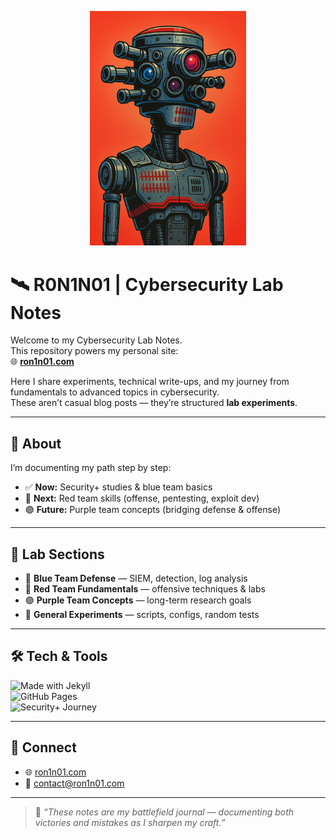 <p align="center">
  <img src="assets/img/robot-avatar.jpg" alt="RX-07 The Wraith" width="250"/>
</p>


# 🛰️ R0N1N01 | Cybersecurity Lab Notes

Welcome to my Cybersecurity Lab Notes.  
This repository powers my personal site:  
🌐 **[ron1n01.com](https://ron1n01.com)**  

Here I share experiments, technical write-ups, and my journey from fundamentals to advanced topics in cybersecurity.  
These aren’t casual blog posts — they’re structured **lab experiments**.  

---

## 🧭 About
I’m documenting my path step by step:  
- ✅ **Now:** Security+ studies & blue team basics  
- 🔴 **Next:** Red team skills (offense, pentesting, exploit dev)  
- 🟣 **Future:** Purple team concepts (bridging defense & offense)  

---

## 📂 Lab Sections
- 🔵 **Blue Team Defense** — SIEM, detection, log analysis  
- 🔴 **Red Team Fundamentals** — offensive techniques & labs  
- 🟣 **Purple Team Concepts** — long-term research goals  
- 🧪 **General Experiments** — scripts, configs, random tests  

---

## 🛠️ Tech & Tools
![Made with Jekyll](https://img.shields.io/badge/Made%20with-Jekyll-blueviolet)  
![GitHub Pages](https://img.shields.io/badge/Hosted%20on-GitHub%20Pages-black)  
![Security+ Journey](https://img.shields.io/badge/Path-Security%2B%20Student-brightgreen)  

---

## 📡 Connect
- 🌐 [ron1n01.com](https://ron1n01.com)  
- 📧 contact@ron1n01.com  

---

> 🧨 *“These notes are my battlefield journal — documenting both victories and mistakes as I sharpen my craft.”*  
